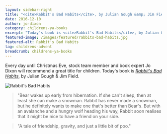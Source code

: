 ```yaml
---
layout: sidebar-right
title: "<cite>Rabbit's Bad Habits</cite>, by Julian Gough &amp; Jim Field"
date: 2016-12-10
author: jo-dixon
category: childrens-ya-books
excerpt: "Today's book is <cite>Rabbit's Bad Habits</cite>, by Julian Gough &amp; Jim Field."
featured-image: /images/featured/rabbits-bad-habits.jpg
featured-alt: Rabbit's Bad Habits
tag: childrens-advent
breadcrumb: childrens-ya-books
---
```


Every day until Christmas Eve, stock team member and book expert Jo Dixon will recommend a great title for children. Today's book is <a href="https://suffolk.spydus.co.uk/cgi-bin/spydus.exe/ENQ/OPAC/BIBENQ?BRN=2053424"><cite>Rabbit's Bad Habits</cite></a>, by Julian Gough &amp; Jim Field.

![Rabbit's Bad Habits](/images/featured/rabbits-bad-habits.jpg)

> "Bear wakes up early from hibernation. If she can't sleep, then at least she can make a snowman. Rabbit has never made a snowman, but he definitely wants to make one that's better than Bear's. But with an avalanche and a hungry wolf heading his way, Rabbit soon realises that it might be nice to have a friend on your side.

> "A tale of friendship, gravity, and just a little bit of poo."
